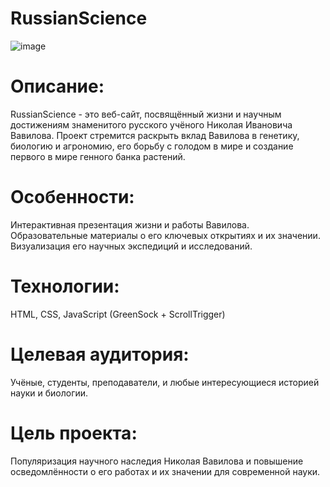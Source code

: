# RussianScience
![image](https://github.com/flatex1/RussianScience/assets/108936472/11b98072-e6b3-4df4-bb3b-73987c11ef0b)


# Описание:
RussianScience - это веб-сайт, посвящённый жизни и научным достижениям знаменитого русского учёного Николая Ивановича Вавилова. Проект стремится раскрыть вклад Вавилова в генетику, биологию и агрономию, его борьбу с голодом в мире и создание первого в мире генного банка растений.

# Особенности:
Интерактивная презентация жизни и работы Вавилова.
Образовательные материалы о его ключевых открытиях и их значении.
Визуализация его научных экспедиций и исследований.
# Технологии:

HTML, CSS, JavaScript (GreenSock + ScrollTrigger)

# Целевая аудитория:
Учёные, студенты, преподаватели, и любые интересующиеся историей науки и биологии.

# Цель проекта:
Популяризация научного наследия Николая Вавилова и повышение осведомлённости о его работах и их значении для современной науки.
